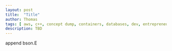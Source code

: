 ```yaml
---
layout: post
title:  "Title"
author: Thomas
tags: [ aws, c++, concept dump, containers, databases, dev, entrepreneurship, front end, go, guide to building with serverless aws, ios, javascript, meta, ops, python, ruby, security, serverless, startup, swift, travel ]
description: TBD
---
```



append bson.E
